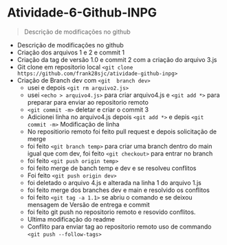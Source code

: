 # Atividade-6-Github-INPG
> Descrição de modificações no github

* Descrição de modificações no github
* Criação dos arquivos 1 e 2 e commit 1
* Criação da tag de versão 1.0 e commit 2 com a criação do arquivo 3.js
* Git clone em repositorio local  `<git clone https://github.com/frank28sjc/atividade-github-inpg>`
* Criação de Branch dev com `<git  branch dev>`
  * usei <rm arquivo2.js> e depois `<git rm arquivo2.js>`
  * usei `<echo > arquivo4.js>` para criar arquivo4.js  e `<git add *>` para preparar para enviar ao repositorio remoto
  * `<git commit -m>` deletar e criar o commit 3
  * Adicionei linha no arquivo4.js depois `<git add *>` e depis `<git commit -m>` Modificação de linha
  * No repositiorio remoto foi feito pull request e depois solicitação de merge
  * foi feito `<git branch temp>` para criar uma branch dentro do main igual que com dev, foi feito `<git checkout>` para entrar no branch
  * foi feito `<git push origin temp>`
  * foi feito merge de banch temp e dev e se resolveu conflitos
  * Foi feito `<git push origin dev>`
  * foi deletado o arquivo 4.js e alterada na linha 1 do arquivo 1.js
  * foi feito merge dos branches dev e main e resolvido os conflitos 
  * foi feito `<git tag -a 1.1>` se abriu o comando e se deixou mensagem de Versão de entrega e commit
  * foi feito git push no repositorio remoto e resovido conflitos. 
  * Ultima modificação do readme
  * Conflito para enviar tag ao repositorio remoto uso de commando `<git push --follow-tags>`
